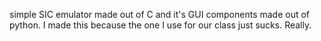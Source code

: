 simple SIC emulator made out of C and it's GUI components made out of python.
I made this because the one I use for our class just sucks. Really.

